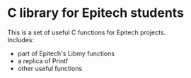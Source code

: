 # C library for Epitech students

This is a set of useful C functions for Epitech projects.</br>
Includes:
- part of Epitech's Libmy functions
- a replica of Printf
- other useful functions
